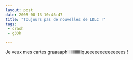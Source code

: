 ```yaml
---
layout: post
date: 2005-08-13 10:46:47
title: "Toujours pas de nouvelles de LDLC !"
tags:
 - crash
 - g33k

---
```


Je veux mes cartes graaaaphiiiiiiiiiiiiiqueeeeeeeeeeeeees !
